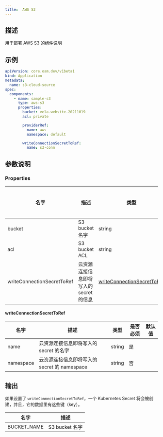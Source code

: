 ```yaml
---
title:  AWS S3
---
```


## 描述

用于部署 AWS S3 的组件说明

## 示例

```yaml
apiVersion: core.oam.dev/v1beta1
kind: Application
metadata:
  name: s3-cloud-source
spec:
  components:
    - name: sample-s3
      type: aws-s3
      properties:
        bucket: vela-website-20211019
        acl: private

        providerRef:
          name: aws
          namespace: default

        writeConnectionSecretToRef:
          name: s3-conn
```

## 参数说明


### Properties

名字 | 描述 | 类型 | 是否必须 | 默认值
------------ | ------------- | ------------- | ------------- | ------------- 
bucket                     | S3 bucket 名字                                                    | string                                                    | 是     |         |
acl                        | S3 bucket ACL                                                     | string                                                    | 是     |         |
writeConnectionSecretToRef | 云资源连接信息即将写入的 secret 的信息 | [writeConnectionSecretToRef](#writeConnectionSecretToRef) | 否 |


#### writeConnectionSecretToRef

名字 | 描述 | 类型 | 是否必须 | 默认值
------------ | ------------- | ------------- | ------------- | ------------- 
name | 云资源连接信息即将写入的 secret 的名字 | string | 是 |
namespace | 云资源连接信息即将写入的 secret 的 namespace | string | 否 |

## 输出

如果设置了 `writeConnectionSecretToRef`，一个 Kubernetes Secret 将会被创建，并且，它的数据里有这些键（key）。

名字 | 描述
------------ | -------------
BUCKET_NAME | S3 bucket 名字 |